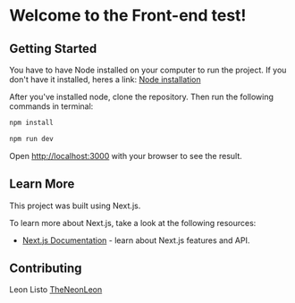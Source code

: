 # Welcome to the Front-end test!

## Getting Started

You have to have Node installed on your computer to run the project. If you don't have it installed, heres a link: [Node installation](https://nodejs.org/en/download/)

After you've installed node, clone the repository. Then run the following commands in terminal: 

```bash
npm install

npm run dev

```

Open [http://localhost:3000](http://localhost:3000) with your browser to see the result.

## Learn More

This project was built using Next.js.

To learn more about Next.js, take a look at the following resources:

- [Next.js Documentation](https://nextjs.org/docs) - learn about Next.js features and API.

## Contributing

Leon Listo [TheNeonLeon](https://github.com/TheNeonLeon)
